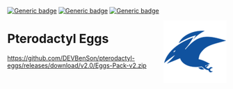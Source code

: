 [![Generic badge](https://img.shields.io/badge/Downloads-4.1K-Green.svg)](https://github.com/DEVBenSon/pterodactyl-eggs/releases)
[![Generic badge](https://img.shields.io/badge/Pterodactyl-0.7-orange.svg)](#)
[![Generic badge](https://img.shields.io/badge/Pterodactyl-1.11.X-blue.svg)](#)

<img src="images/icon.png" align="right" />

# Pterodactyl Eggs

https://github.com/DEVBenSon/pterodactyl-eggs/releases/download/v2.0/Eggs-Pack-v2.zip
